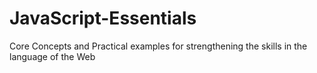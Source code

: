 # JavaScript-Essentials
Core Concepts and Practical examples for strengthening the skills in the language of the Web
